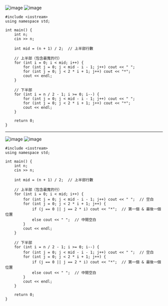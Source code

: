 ![image](https://github.com/user-attachments/assets/0c3a36e1-e447-4e1e-bf20-8ae41d8a314d)
![image](https://github.com/user-attachments/assets/90d9f0b0-acf7-440b-9a3d-4b98b6c8834d)

```
#include <iostream>
using namespace std;

int main() {
    int n;
    cin >> n;

    int mid = (n + 1) / 2;  // 上半部行數

    // 上半部（包含最寬的行）
    for (int i = 0; i < mid; i++) {
        for (int j = 0; j < mid - i - 1; j++) cout << " ";
        for (int j = 0; j < 2 * i + 1; j++) cout << "*";
        cout << endl;
    }

    // 下半部
    for (int i = n / 2 - 1; i >= 0; i--) {
        for (int j = 0; j < mid - i - 1; j++) cout << " ";
        for (int j = 0; j < 2 * i + 1; j++) cout << "*";
        cout << endl;
    }

    return 0;
}
```
----------------------------------------------------------
![image](https://github.com/user-attachments/assets/978dac81-000d-4bb4-901f-d88347f23f9e)
![image](https://github.com/user-attachments/assets/1a00dcda-7f28-439b-b24f-7706dcc164e0)


```
#include <iostream>
using namespace std;

int main() {
    int n;
    cin >> n;

    int mid = (n + 1) / 2;  // 上半部行數

    // 上半部（包含最寬的行）
    for (int i = 0; i < mid; i++) {
        for (int j = 0; j < mid - i - 1; j++) cout << " ";  // 空白
        for (int j = 0; j < 2 * i + 1; j++) {
            if (j == 0 || j == 2 * i) cout << "*";  // 第一個 & 最後一個位置
            else cout << " ";  // 中間空白
        }
        cout << endl;
    }

    // 下半部
    for (int i = n / 2 - 1; i >= 0; i--) {
        for (int j = 0; j < mid - i - 1; j++) cout << " ";  // 空白
        for (int j = 0; j < 2 * i + 1; j++) {
            if (j == 0 || j == 2 * i) cout << "*";  // 第一個 & 最後一個位置
            else cout << " ";  // 中間空白
        }
        cout << endl;
    }

    return 0;
}

```
